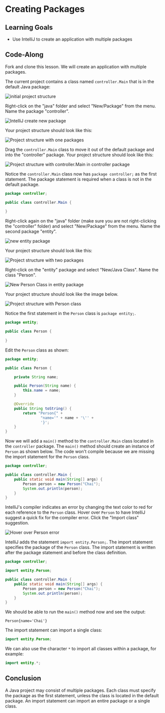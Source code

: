 # Creating Packages

## Learning Goals

- Use IntelliJ to create an application with multiple packages

## Code-Along

Fork and clone this lesson.  We will create an application with multiple packages.

The current project contains a class named `controller.Main` that is in the default Java package:

![initial project structure](https://curriculum-content.s3.amazonaws.com/6676/packages/main_in_default_package.png)


Right-click on the "java" folder and select "New/Package" from the menu.
Name the package "controller".

![IntelliJ create new package](https://curriculum-content.s3.amazonaws.com/6676/packages/new_controller_package.png)

Your project structure should look like this:

![Project structure with one packages](https://curriculum-content.s3.amazonaws.com/6676/packages/package_structure_1.png)

Drag the `controller.Main` class to move it out of the default package and into the "controller" package.
Your project structure should look like this:

![Project structure with controller.Main in controller package](https://curriculum-content.s3.amazonaws.com/6676/packages/package_structure_2.png)

Notice the `controller.Main` class now has `package controller;` as the first statement.
The package statement is required when a class is not in the default package.


```java
package controller;

public class controller.Main {
    
}
```


Right-click again on the "java" folder (make sure you are not right-clicking the "controller" folder)
and select "New/Package" from the menu.  Name the second package "entity".


![new entity package](https://curriculum-content.s3.amazonaws.com/6676/packages/new_entity_package.png)

Your project structure should look like this:

![Project structure with two packages](https://curriculum-content.s3.amazonaws.com/6676/packages/package_structure_3.png)


Right-click on the "entity" package and select "New/Java Class".
Name the class "Person".

![New Person Class in entity package](https://curriculum-content.s3.amazonaws.com/6676/packages/new_class_entity_package.png)

Your project structure should look like the image below.

![Project structure with Person class](https://curriculum-content.s3.amazonaws.com/6676/packages/package_structure_4.png)


Notice the first
statement in the `Person` class is `package entity;`.

```java
package entity;

public class Person {
    
}
```

Edit the `Person` class as shown:

```java
package entity;

public class Person {

    private String name;

    public Person(String name) {
        this.name = name;
    }

    @Override
    public String toString() {
        return "Person{" +
                "name='" + name + '\'' +
                '}';
    }
}
```


Now we will add a `main()` method  to the `controller.Main` class located in the `controller` package.
The `main()` method should create an instance of `Person` as shown below.
The code  won't compile because we are missing the import statement
for the `Person` class.

```java
package controller;

public class controller.Main {
    public static void main(String[] args) {
        Person person = new Person("Chai");
        System.out.println(person);
    }
}
```

IntelliJ's compiler indicates an error by changing the text color to red
for each reference to the `Person` class.  Hover over `Person` to
have IntelliJ suggest a quick fix for the compiler error.
Click the "Import class" suggestion.

![Hover over Person error](https://curriculum-content.s3.amazonaws.com/6676/packages/hover_over_person.png)

IntelliJ adds the statement `import entity.Person;`.  The import statement
specifies the package of the `Person` class. The import statement is written
after the package statement and before the class definition.

```java
package controller;

import entity.Person;

public class controller.Main {
    public static void main(String[] args) {
        Person person = new Person("Chai");
        System.out.println(person);
    }
}
```

We should be able to run the `main()` method now and see the output:

```text
Person{name='Chai'}
```


The import statement can import a single class:

```java
import entity.Person;
```

We can also use the character `*` to import all classes
within a package, for example:

```java
import entity.*;
```

## Conclusion

A Java project may consist of multiple packages.  Each class must specify
the package as the first statement, unless the class is located in the default package.
An import statement can import an entire package or a single class.
